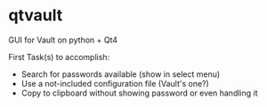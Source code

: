 # qtvault
GUI for Vault on python + Qt4

First Task(s) to accomplish:
- Search for passwords available (show in select menu)
- Use a not-included configuration file (Vault's one?)
- Copy to clipboard without showing password or even handling it
